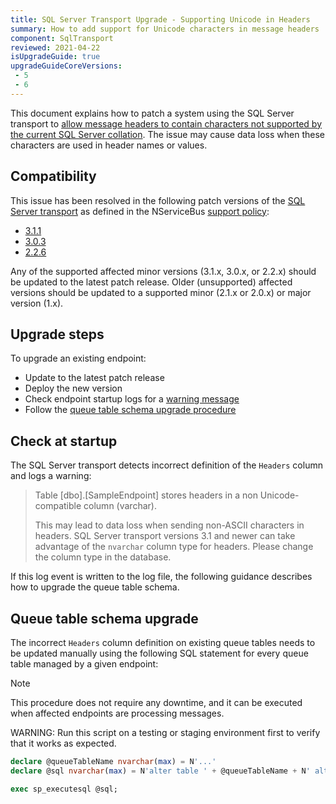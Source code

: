 ```yaml
---
title: SQL Server Transport Upgrade - Supporting Unicode in Headers
summary: How to add support for Unicode characters in message headers
component: SqlTransport
reviewed: 2021-04-22
isUpgradeGuide: true
upgradeGuideCoreVersions:
 - 5
 - 6
---
```



This document explains how to patch a system using the SQL Server transport to [allow message headers to contain characters not supported by the current SQL Server collation](https://github.com/Particular/NServiceBus.SqlServer/issues/340). The issue may cause data loss when these characters are used in  header names or values.


## Compatibility

This issue has been resolved in the following patch versions of the [SQL Server transport](/transports/sql/) as defined in the NServiceBus [support policy](/nservicebus/upgrades/support-policy.md):

 * [3.1.1](https://github.com/Particular/NServiceBus.SqlServer/releases/tag/3.1.1)
 * [3.0.3](https://github.com/Particular/NServiceBus.SqlServer/releases/tag/3.0.3)
 * [2.2.6](https://github.com/Particular/NServiceBus.SqlServer/releases/tag/2.2.6)

Any of the supported affected minor versions (3.1.x, 3.0.x, or 2.2.x) should be updated to the latest patch release. Older (unsupported) affected versions should be updated to a supported minor (2.1.x or 2.0.x) or major version (1.x).


## Upgrade steps

To upgrade an existing endpoint:

 * Update to the latest patch release
 * Deploy the new version
 * Check endpoint startup logs for a [warning message](/transports/upgrades/sqlserver-unicode-headers.md#check-at-startup)
 * Follow the [queue table schema upgrade procedure](/transports/upgrades/sqlserver-unicode-headers.md#queue-table-schema-upgrade)


## Check at startup

The SQL Server transport detects incorrect definition of the `Headers` column and logs a warning:

> Table [dbo].[SampleEndpoint] stores headers in a non Unicode-compatible column (varchar).
>
> This may lead to data loss when sending non-ASCII characters in headers. SQL Server transport versions 3.1 and newer can take advantage of the `nvarchar` column type for headers. Please change the column type in the database.

If this log event is written to the log file, the following guidance describes how to upgrade the queue table schema.


## Queue table schema upgrade

The incorrect `Headers` column definition on existing queue tables needs to be updated manually using the following SQL statement for every queue table managed by a given endpoint:

> [!NOTE]
> This procedure does not require any downtime, and it can be executed when affected endpoints are processing messages.

WARNING: Run this script on a testing or staging environment first to verify that it works as expected.


```sql
declare @queueTableName nvarchar(max) = N'...'
declare @sql nvarchar(max) = N'alter table ' + @queueTableName + N' alter column Headers nvarchar(max) not null';

exec sp_executesql @sql;
```

